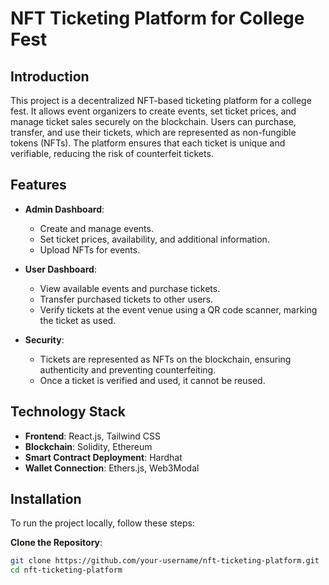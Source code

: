 # NFT Ticketing Platform for College Fest

## Introduction

This project is a decentralized NFT-based ticketing platform for a college fest. It allows event organizers to create events, set ticket prices, and manage ticket sales securely on the blockchain. Users can purchase, transfer, and use their tickets, which are represented as non-fungible tokens (NFTs). The platform ensures that each ticket is unique and verifiable, reducing the risk of counterfeit tickets.

## Features

- **Admin Dashboard**: 
  - Create and manage events.
  - Set ticket prices, availability, and additional information.
  - Upload NFTs for events.

- **User Dashboard**:
  - View available events and purchase tickets.
  - Transfer purchased tickets to other users.
  - Verify tickets at the event venue using a QR code scanner, marking the ticket as used.

- **Security**:
  - Tickets are represented as NFTs on the blockchain, ensuring authenticity and preventing counterfeiting.
  - Once a ticket is verified and used, it cannot be reused.

## Technology Stack

- **Frontend**: React.js, Tailwind CSS
- **Blockchain**: Solidity, Ethereum
- **Smart Contract Deployment**: Hardhat
- **Wallet Connection**: Ethers.js, Web3Modal

## Installation

To run the project locally, follow these steps:

 **Clone the Repository**:
   ```bash
   git clone https://github.com/your-username/nft-ticketing-platform.git
   cd nft-ticketing-platform

